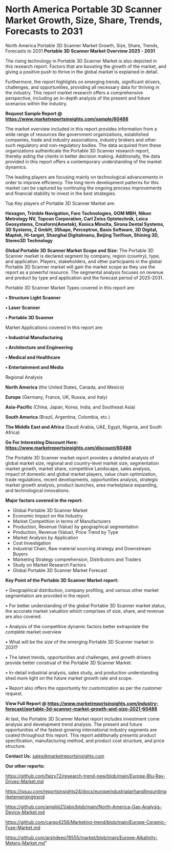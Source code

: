 # North America Portable 3D Scanner Market Growth, Size, Share, Trends, Forecasts to 2031
North America Portable 3D Scanner Market Growth, Size, Share, Trends, Forecasts to 2031
<Strong> Portable 3D Scanner Market Overview 2025 - 2031</strong>

The rising technology in Portable 3D Scanner Market is also depicted in this research report. Factors that are boosting the growth of the market, and giving a positive push to thrive in the global market is explained in detail.

Furthermore, the report highlights on emerging trends, significant drivers, challenges, and opportunities, providing all necessary data for thriving in the industry. This report market research offers a comprehensive perspective, including an in-depth analysis of the present and future scenarios within the industry.

<strong>Request Sample Report @ <a href=https://www.marketreportsinsights.com/sample/60488>https://www.marketreportsinsights.com/sample/60488</a></strong>

The market overview included in this report provides information from a wide range of resources like government organizations, established companies, trade and industry associations, industry brokers and other such regulatory and non-regulatory bodies. The data acquired from these organizations authenticate the Portable 3D Scanner research report, thereby aiding the clients in better decision making. Additionally, the data provided in this report offers a contemporary understanding of the market dynamics.

The leading players are focusing mainly on technological advancements in order to improve efficiency. The long-term development patterns for this market can be captured by continuing the ongoing process improvements and financial stability to invest in the best strategies.

Top Key players of Portable 3D Scanner Market are:

<strong>Hexagon, Trimble Navigation, Faro Technologies, GOM MBH, Nikon Metrology NV, Topcon Corporation, Carl Zeiss Optotechnik, Leica Geosystems, Creaform(Ametek), Konica Minolta, Sirona Dental Systems, 3D Systems, Z GmbH, 3Shape, Perceptron, Basis Software, 3D Digital, Maptek, Hi-target, Shanghai Digitalmanu, Beijing TenYoun, Shining 3D, Stereo3D Technology</strong>

<strong><b>Global Portable 3D Scanner Market Scope and Size:</b></strong>
The Portable 3D Scanner market is declared segment by company, region (country), type, and application. Players, stakeholders, and other participants in the global Portable 3D Scanner market will gain the market scope as they use the report as a powerful resource. The segmental analysis focuses on revenue and product by type and application and the forecast period of 2025-2031.

Portable 3D Scanner Market Types covered in this report are:

<strong>• Structure Light Scanner

• Laser Scanner

• Portable 3D Scanner</strong>

Market Applications covered in this report are:

<strong>• Industrial Manufacturing

• Architecture and Engineering

• Medical and Healthcare

• Entertainment and Media</strong> 

Regional Analysis

<strong>North America</strong> (the United States, Canada, and Mexico)

<strong>Europe</strong> (Germany, France, UK, Russia, and Italy)

<strong>Asia-Pacific</strong> (China, Japan, Korea, India, and Southeast Asia)

<strong>South America</strong> (Brazil, Argentina, Colombia, etc.)

<strong>The Middle East and Africa</strong> (Saudi Arabia, UAE, Egypt, Nigeria, and South Africa)

<strong>Go For Interesting Discount Here: <a href=https://www.marketreportsinsights.com/discount/60488>https://www.marketreportsinsights.com/discount/60488</a></strong>

The Portable 3D Scanner market report provides a detailed analysis of global market size, regional and country-level market size, segmentation market growth, market share, competitive Landscape, sales analysis, impact of domestic and global market players, value chain optimization, trade regulations, recent developments, opportunities analysis, strategic market growth analysis, product launches, area marketplace expanding, and technological innovations.

<strong><b>Major factors covered in the report:</b></strong>
<ul>
  <li>Global Portable 3D Scanner Market </li>
  <li>Economic Impact on the Industry</li>
  <li>Market Competition in terms of Manufacturers</li>
  <li>Production, Revenue (Value) by geographical segmentation</li>
  <li>Production, Revenue (Value), Price Trend by Type</li>
  <li>Market Analysis by Application</li>
  <li>Cost Investigation</li>
  <li>Industrial Chain, Raw material sourcing strategy and Downstream Buyers</li>
  <li>Marketing Strategy comprehension, Distributors and Traders</li>
  <li>Study on Market Research Factors</li>
  <li>Global Portable 3D Scanner Market Forecast</li>
</ul>

<strong><b>Key Point of the Portable 3D Scanner Market report:</b></strong>

• Geographical distribution, company profiling, and various other market segmentation are provided in the report.

• For better understanding of the global Portable 3D Scanner market status, the accurate market valuation which comprises of size, share, and revenue are also covered.

• Analysis of the competitive dynamic factors better extrapolate the complete market overview

• What will be the size of the emerging Portable 3D Scanner market in 2031?

• The latest trends, opportunities and challenges, and growth drivers provide better construal of the Portable 3D Scanner Market.

• In-detail industrial analysis, sales study, and production understanding shed more light on the future market growth rate and scope.

• Report also offers the opportunity for customization as per the customer request.

<strong><b>View Full Report @ <a href=https://www.marketreportsinsights.com/industry-forecast/portable-3d-scanner-market-growth-and-size-2021-60488>https://www.marketreportsinsights.com/industry-forecast/portable-3d-scanner-market-growth-and-size-2021-60488</a></b></strong>


At last, the Portable 3D Scanner Market report includes investment come analysis and development trend analysis. The present and future opportunities of the fastest growing international industry segments are coated throughout this report. This report additionally presents product specification, manufacturing method, and product cost structure, and price structure.

<strong>Contact Us:</strong>
sales@marketreportsinsights.com

<strong>Our other reports:</strong>

<a href=https://github.com/faizy72/research-trend-new/blob/main/Europe-Blu-Ray-Drives-Market.md>https://github.com/faizy72/research-trend-new/blob/main/Europe-Blu-Ray-Drives-Market.md</a>

<a href=https://issuu.com/reportsinsights24/docs/europeindustrialairhandlingunitmarketemergingtrend>https://issuu.com/reportsinsights24/docs/europeindustrialairhandlingunitmarketemergingtrend</a>

<a href=https://github.com/anjaliiii21/abn/blob/main/North-America-Gas-Analysis-Device-Market.md>https://github.com/anjaliiii21/abn/blob/main/North-America-Gas-Analysis-Device-Market.md</a>

<a href=https://github.com/cargo4256/Marketing-trend/blob/main/Europe-Ceramic-Fuse-Market.md>https://github.com/cargo4256/Marketing-trend/blob/main/Europe-Ceramic-Fuse-Market.md</a>

<a href=https://github.com/arshdeep76555/market/blob/main/Europe-Alkalinity-Meters-Market.md>https://github.com/arshdeep76555/market/blob/main/Europe-Alkalinity-Meters-Market.md</a>"
